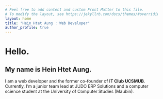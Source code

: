 ```yaml
---
# Feel free to add content and custom Front Matter to this file.
# To modify the layout, see https://jekyllrb.com/docs/themes/#overriding-theme-defaults
layout: home
title: "Hein Htet Aung : Web Developer"
author_profile: true
---
```


# Hello.
## My name is Hein Htet Aung.
I am a web developer and the former co-founder of **IT Club UCSMUB**. Currently, I’m a junior team lead at JUDO ERP Solutions and a computer science student at the University of Computer Studies (Maubin).
<br>
<br>